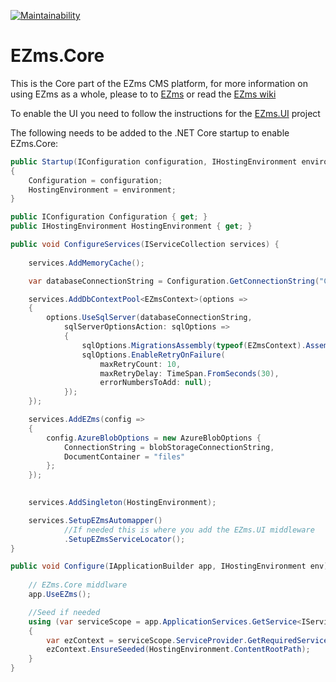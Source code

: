 [![Maintainability](https://api.codeclimate.com/v1/badges/bb2dc452725cae41123a/maintainability)](https://codeclimate.com/github/Floydan/EZms.Core/maintainability)

# EZms.Core
This is the Core part of the EZms CMS platform, for more information on using EZms as a whole, please to to [EZms](https://github.com/Floydan/EZms) or read the [EZms wiki](https://github.com/Floydan/EZms/wiki)

To enable the UI you need to follow the instructions for the [EZms.UI](https://github.com/Floydan/EZms.UI/) project

The following needs to be added to the .NET Core startup to enable EZms.Core:

```csharp
public Startup(IConfiguration configuration, IHostingEnvironment environment)
{
    Configuration = configuration;
    HostingEnvironment = environment;
}

public IConfiguration Configuration { get; }
public IHostingEnvironment HostingEnvironment { get; }

public void ConfigureServices(IServiceCollection services) {
    
    services.AddMemoryCache();

    var databaseConnectionString = Configuration.GetConnectionString("ConnectionStringName");

    services.AddDbContextPool<EZmsContext>(options =>
    {
        options.UseSqlServer(databaseConnectionString,
            sqlServerOptionsAction: sqlOptions =>
            {
                sqlOptions.MigrationsAssembly(typeof(EZmsContext).Assembly.FullName);
                sqlOptions.EnableRetryOnFailure(
                    maxRetryCount: 10,
                    maxRetryDelay: TimeSpan.FromSeconds(30),
                    errorNumbersToAdd: null);
            });
    });

    services.AddEZms(config =>
    {
        config.AzureBlobOptions = new AzureBlobOptions {    
            ConnectionString = blobStorageConnectionString,
            DocumentContainer = "files"
        };
    });

    
    services.AddSingleton(HostingEnvironment);

    services.SetupEZmsAutomapper()
            //If needed this is where you add the EZms.UI middleware 
            .SetupEZmsServiceLocator();
}

public void Configure(IApplicationBuilder app, IHostingEnvironment env) {
    
    // EZms.Core middlware
    app.UseEZms();

    //Seed if needed
    using (var serviceScope = app.ApplicationServices.GetService<IServiceScopeFactory>().CreateScope())
    {
        var ezContext = serviceScope.ServiceProvider.GetRequiredService<EZmsContext>();
        ezContext.EnsureSeeded(HostingEnvironment.ContentRootPath);
    }
}

```